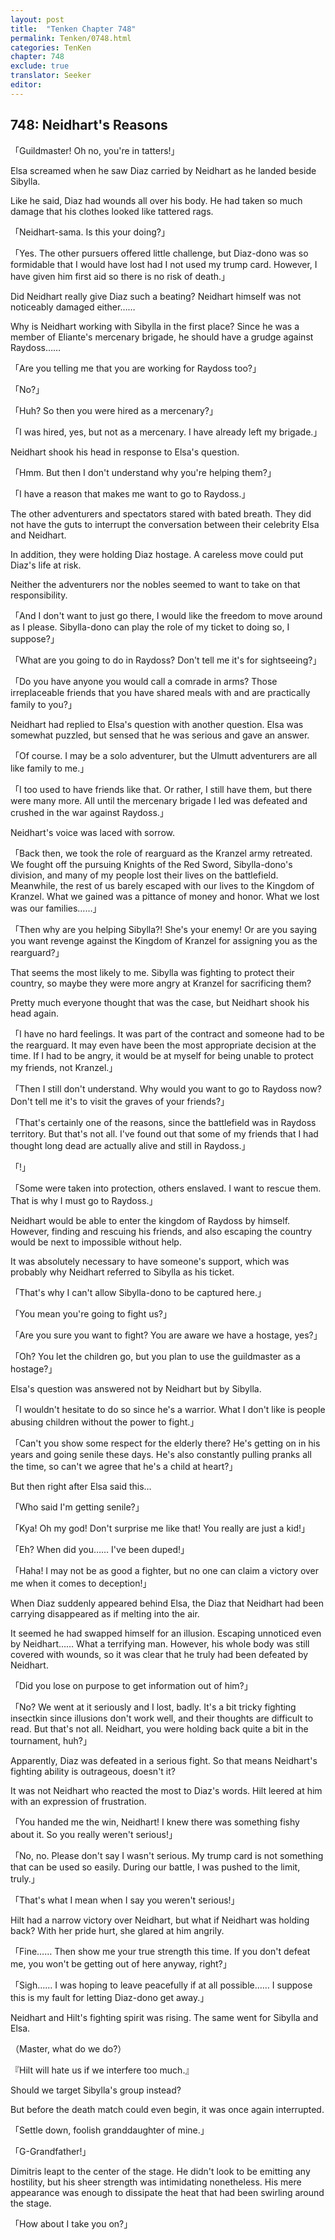 ```yaml
---
layout: post
title:  "Tenken Chapter 748"
permalink: Tenken/0748.html
categories: TenKen
chapter: 748
exclude: true
translator: Seeker
editor: 
---
```

<h2 id="ch748">748: Neidhart's Reasons</h2>

<p>「Guildmaster! Oh no, you're in tatters!」</p>

<p>Elsa screamed when he saw Diaz carried by Neidhart as he landed beside Sibylla.</p>

<p>Like he said, Diaz had wounds all over his body. He had taken so much damage that his clothes looked like tattered rags.</p>

<p>「Neidhart-sama. Is this your doing?」</p>
<p>「Yes. The other pursuers offered little challenge, but Diaz-dono was so formidable that I would have lost had I not used my trump card. However, I have given him first aid so there is no risk of death.」</p>

<p>Did Neidhart really give Diaz such a beating? Neidhart himself was not noticeably damaged either……</p>

<p>Why is Neidhart working with Sibylla in the first place? Since he was a member of Eliante's mercenary brigade, he should have a grudge against Raydoss……</p>

<p>「Are you telling me that you are working for Raydoss too?」</p>
<p>「No?」</p>
<p>「Huh? So then you were hired as a mercenary?」</p>
<p>「I was hired, yes, but not as a mercenary. I have already left my brigade.」</p>

<p>Neidhart shook his head in response to Elsa's question.</p>

<p>「Hmm. But then I don't understand why you're helping them?」</p>
<p>「I have a reason that makes me want to go to Raydoss.」</p>

<p>The other adventurers and spectators stared with bated breath. They did not have the guts to interrupt the conversation between their celebrity Elsa and Neidhart.</p>

<p>In addition, they were holding Diaz hostage. A careless move could put Diaz's life at risk.</p>

<p>Neither the adventurers nor the nobles seemed to want to take on that responsibility.</p>

<p>「And I don't want to just go there, I would like the freedom to move around as I please. Sibylla-dono can play the role of my ticket to doing so, I suppose?」</p>
<p>「What are you going to do in Raydoss? Don't tell me it's for sightseeing?」</p>
<p>「Do you have anyone you would call a comrade in arms? Those irreplaceable friends that you have shared meals with and are practically family to you?」</p>

<p>Neidhart had replied to Elsa's question with another question. Elsa was somewhat puzzled, but sensed that he was serious and gave an answer.</p>

<p>「Of course. I may be a solo adventurer, but the Ulmutt adventurers are all like family to me.」</p>
<p>「I too used to have friends like that. Or rather, I still have them, but there were many more. All until the mercenary brigade I led was defeated and crushed in the war against Raydoss.」</p>

<p>Neidhart's voice was laced with sorrow.</p>

<p>「Back then, we took the role of rearguard as the Kranzel army retreated. We fought off the pursuing Knights of the Red Sword, Sibylla-dono's division, and many of my people lost their lives on the battlefield. Meanwhile, the rest of us barely escaped with our lives to the Kingdom of Kranzel. What we gained was a pittance of money and honor. What we lost was our families……」</p>
<p>「Then why are you helping Sibylla?! She's your enemy! Or are you saying you want revenge against the Kingdom of Kranzel for assigning you as the rearguard?」</p>

<p>That seems the most likely to me. Sibylla was fighting to protect their country, so maybe they were more angry at Kranzel for sacrificing them?</p>

<p>Pretty much everyone thought that was the case, but Neidhart shook his head again.</p>

<p>「I have no hard feelings. It was part of the contract and someone had to be the rearguard. It may even have been the most appropriate decision at the time. If I had to be angry, it would be at myself for being unable to protect my friends, not Kranzel.」</p>
<p>「Then I still don't understand. Why would you want to go to Raydoss now? Don't tell me it's to visit the graves of your friends?」</p>
<p>「That's certainly one of the reasons, since the battlefield was in Raydoss territory. But that's not all. I've found out that some of my friends that I had thought long dead are actually alive and still in Raydoss.」</p>
<p>「!」</p>
<p>「Some were taken into protection, others enslaved. I want to rescue them. That is why I must go to Raydoss.」</p>

<p>Neidhart would be able to enter the kingdom of Raydoss by himself. However, finding and rescuing his friends, and also escaping the country would be next to impossible without help.</p>

<p>It was absolutely necessary to have someone's support, which was probably why Neidhart referred to Sibylla as his ticket.</p>

<p>「That's why I can't allow Sibylla-dono to be captured here.」</p>
<p>「You mean you're going to fight us?」</p>
<p>「Are you sure you want to fight? You are aware we have a hostage, yes?」</p>
<p>「Oh? You let the children go, but you plan to use the guildmaster as a hostage?」</p>

<p>Elsa's question was answered not by Neidhart but by Sibylla.</p>

<p>「I wouldn't hesitate to do so since he's a warrior. What I don't like is people abusing children without the power to fight.」</p>
<p>「Can't you show some respect for the elderly there? He's getting on in his years and going senile these days. He's also constantly pulling pranks all the time, so can't we agree that he's a child at heart?」</p>

<p>But then right after Elsa said this…</p>

<p>「Who said I'm getting senile?」</p>
<p>「Kya! Oh my god! Don't surprise me like that! You really are just a kid!」</p>
<p>「Eh? When did you…… I've been duped!」</p>
<p>「Haha! I may not be as good a fighter, but no one can claim a victory over me when it comes to deception!」</p>

<p>When Diaz suddenly appeared behind Elsa, the Diaz that Neidhart had been carrying disappeared as if melting into the air.</p>

<p>It seemed he had swapped himself for an illusion. Escaping unnoticed even by Neidhart…… What a terrifying man. However, his whole body was still covered with wounds, so it was clear that he truly had been defeated by Neidhart.</p>

<p>「Did you lose on purpose to get information out of him?」</p>
<p>「No? We went at it seriously and I lost, badly. It's a bit tricky fighting insectkin since illusions don't work well, and their thoughts are difficult to read. But that's not all. Neidhart, you were holding back quite a bit in the tournament, huh?」</p>

<p>Apparently, Diaz was defeated in a serious fight. So that means Neidhart's fighting ability is outrageous, doesn't it?</p>

<p>It was not Neidhart who reacted the most to Diaz's words. Hilt leered at him with an expression of frustration.</p>

<p>「You handed me the win, Neidhart! I knew there was something fishy about it. So you really weren't serious!」</p>
<p>「No, no. Please don't say I wasn't serious. My trump card is not something that can be used so easily. During our battle, I was pushed to the limit, truly.」</p>
<p>「That's what I mean when I say you weren't serious!」</p>

<p>Hilt had a narrow victory over Neidhart, but what if Neidhart was holding back? With her pride hurt, she glared at him angrily.</p>

<p>「Fine…… Then show me your true strength this time. If you don't defeat me, you won't be getting out of here anyway, right?」</p>
<p>「Sigh…… I was hoping to leave peacefully if at all possible…… I suppose this is my fault for letting Diaz-dono get away.」</p>

<p>Neidhart and Hilt's fighting spirit was rising. The same went for Sibylla and Elsa.</p>

<p>（Master, what do we do?）</p>
<p>『Hilt will hate us if we interfere too much.』</p>

<p>Should we target Sibylla's group instead?</p>

<p>But before the death match could even begin, it was once again interrupted.</p>

<p>「Settle down, foolish granddaughter of mine.」</p>
<p>「G-Grandfather!」</p>

<p>Dimitris leapt to the center of the stage. He didn't look to be emitting any hostility, but his sheer strength was intimidating nonetheless. His mere appearance was enough to dissipate the heat that had been swirling around the stage.</p>

<p>「How about I take you on?」</p>










